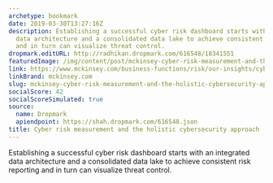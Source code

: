 ```yaml
---
archetype: bookmark
date: 2019-03-30T13:27:16Z
description: Establishing a successful cyber risk dashboard starts with an integrated
  data architecture and a consolidated data lake to achieve consistent risk reporting
  and in turn can visualize threat control.
dropmark.editURL: http://radhikan.dropmark.com/616548/18341551
featuredImage: /img/content/post/mckinsey-cyber-risk-measurement-and-the-holistic-cybersecurity-approach.jpg
link: https://www.mckinsey.com/business-functions/risk/our-insights/cyber-risk-measurement-and-the-holistic-cybersecurity-approach
linkBrand: mckinsey.com
slug: mckinsey-cyber-risk-measurement-and-the-holistic-cybersecurity-approach
socialScore: 42
socialScoreSimulated: true
source:
  name: Dropmark
  apiendpoint: https://shah.dropmark.com/616548.json
title: Cyber risk measurement and the holistic cybersecurity approach
---
```

Establishing a successful cyber risk dashboard starts with an integrated data architecture and a consolidated data lake to achieve consistent risk reporting and in turn can visualize threat control.